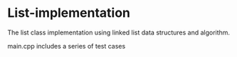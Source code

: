 # List-implementation
The list class implementation using linked list data structures and algorithm.


main.cpp includes a series of test cases
